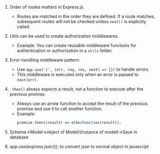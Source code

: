 1. Order of routes matters in Express.js.
   - Routes are matched in the order they are defined. If a route matches, subsequent routes will not be checked unless `next()` is explicitly called.

2. Utils can be used to create authorization middlewares.
   - Example: You can create reusable middleware functions for authentication or authorization in a `utils` folder.

3. Error-handling middleware pattern:
   - Use `app.use('/', (err, req, res, next) => {})` to handle errors.
   - This middleware is executed only when an error is passed to `next(err)`.

4. `.then()` always expects a result, not a function to execute after the previous promise.
   - Always use an arrow function to accept the result of the previous promise and use it to call another function.
   - Example:
     ```javascript
     promise.then((result) => otherFunction(result));
     ```
5. Schema->Model->object of Model/(instance of model)->Save in database
6. app.use(express.json()); to convert json to normal object in javascript